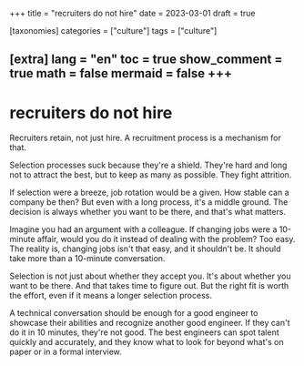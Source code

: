 +++
title = "recruiters do not hire"
date = 2023-03-01
draft = true
 

[taxonomies]
categories = ["culture"]
tags = ["culture"]

[extra]
lang = "en"
toc = true
show_comment = true
math = false
mermaid = false
+++
---

# recruiters do not hire

Recruiters retain, not just hire. A recruitment process is a mechanism for that.

Selection processes suck because they're a shield. They're hard and long not to attract the best, but to keep as many as possible. They fight attrition.

If selection were a breeze, job rotation would be a given. How stable can a company be then? But even with a long process, it's a middle ground. The decision is always whether you want to be there, and that's what matters.

Imagine you had an argument with a colleague. If changing jobs were a 10-minute affair, would you do it instead of dealing with the problem? Too easy. The reality is, changing jobs isn't that easy, and it shouldn't be. It should take more than a 10-minute conversation.

Selection is not just about whether they accept you. It's about whether you want to be there. And that takes time to figure out. But the right fit is worth the effort, even if it means a longer selection process.

A technical conversation should be enough for a good engineer to showcase their abilities and recognize another good engineer. If they can't do it in 10 minutes, they're not good. The best engineers can spot talent quickly and accurately, and they know what to look for beyond what's on paper or in a formal interview.